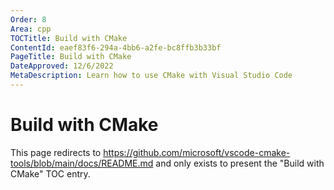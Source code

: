 ```yaml
---
Order: 8
Area: cpp
TOCTitle: Build with CMake
ContentId: eaef83f6-294a-4bb6-a2fe-bc8ffb3b33bf
PageTitle: Build with CMake
DateApproved: 12/6/2022
MetaDescription: Learn how to use CMake with Visual Studio Code
---
```


# Build with CMake

This page redirects to https://github.com/microsoft/vscode-cmake-tools/blob/main/docs/README.md and only exists to present the "Build with CMake" TOC entry.
